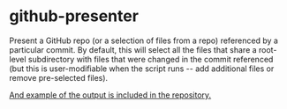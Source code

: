 # github-presenter

Present a GitHub repo (or a selection of files from a repo) referenced by a particular commit. By default, this will select all the files that share a root-level subdirectory with files that were changed in the commit referenced (but this is user-modifiable when the script runs -- add additional files or remove pre-selected files).

[And example of the output is included in the repository.](https://github.com/battis/github-presenter/blob/master/github-presenter.pdf)
